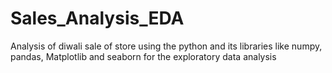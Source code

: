 # Sales_Analysis_EDA
Analysis of diwali sale of store using the python and its libraries like numpy, pandas, Matplotlib and seaborn for the exploratory data analysis

